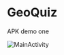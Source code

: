 # GeoQuiz
APK demo one

![MainActivity](D:\WorkDoc\project\GeoQuiz\README.assets/Screenshot_2018-06-09-17-10-26.png)